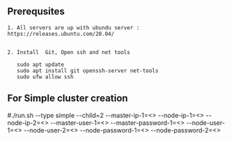 ## Prerequsites
   
    1. All servers are up with ubundu server : https://releases.ubuntu.com/20.04/


    2. Install  Git, Open ssh and net tools

       sudo apt update
       sudo apt install git openssh-server net-tools
       sudo ufw allow ssh  

## For Simple cluster creation

#./run.sh --type simple --child=2 --master-ip-1=<<ipaddress>> --node-ip-1=<<ipaddress>> --node-ip-2=<<ipaddress>> --master-user-1=<<username>> --master-password-1=<<password>> --node-user-1=<<user>> --node-user-2=<<user>> --node-password-1=<<password>> --node-password-2=<<password>> 
